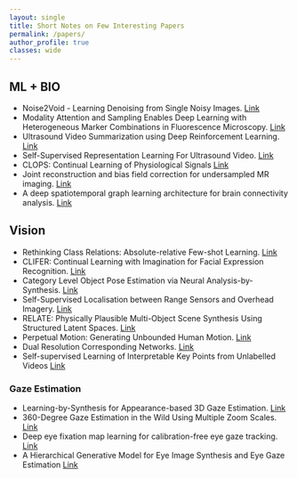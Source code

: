 ```yaml
---
layout: single
title: Short Notes on Few Interesting Papers
permalink: /papers/
author_profile: true
classes: wide
---
```

## ML + BIO
* Noise2Void - Learning Denoising from Single Noisy Images. [Link](/Noise2Void/)
* Modality Attention and Sampling Enables Deep Learning with Heterogeneous Marker Combinations in Fluorescence Microscopy. [Link](/MAS_FM/)
* Ultrasound Video Summarization using Deep Reinforcement Learning. [Link](/VideoSummRL/)
* Self-Supervised Representation Learning For Ultrasound Video. [Link](/UNSUPERVISED_US_VIDEO/)
* CLOPS: Continual Learning of Physiological Signals [Link](/CLOPS/)
* Joint reconstruction and bias field correction for undersampled MR imaging. [Link](/2007.13123/)
* A deep spatiotemporal graph learning architecture for brain connectivity analysis. [Link](/9175360/)

## Vision
* Rethinking Class Relations: Absolute-relative Few-shot Learning. [Link](/ARL/)
* CLIFER: Continual Learning with Imagination for Facial Expression Recognition. [Link](/CLIFER/)
* Category Level Object Pose Estimation via Neural Analysis-by-Synthesis. [Link](/2008.08145/)
* Self-Supervised Localisation between Range Sensors and Overhead Imagery. [Link](/pnm_radar_based_localization/)
* RELATE: Physically Plausible Multi-Object Scene Synthesis Using Structured Latent Spaces. [Link](/RELATE/)
* Perpetual Motion: Generating Unbounded Human Motion. [Link](/2007.13886/)
* Dual Resolution Corresponding Networks. [Link](/DRCN/)
* Self-supervised Learning of Interpretable Key Points from Unlabelled Videos [Link](/Jakab20/)

### Gaze Estimation
* Learning-by-Synthesis for Appearance-based 3D Gaze Estimation. [Link](/learning_by_synthesis/)
* 360-Degree Gaze Estimation in the Wild Using Multiple Zoom Scales. [Link](/gaze/)
* Deep eye fixation map learning for calibration-free eye gaze tracking. [Link](/defm_2016/)
* A Hierarchical Generative Model for Eye Image Synthesis and Eye Gaze Estimation [Link](/HGSM/)

